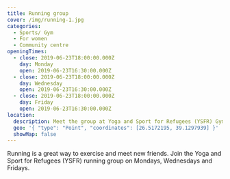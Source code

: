 ```yaml
---
title: Running group
cover: /img/running-1.jpg
categories:
  - Sports/ Gym
  - For women
  - Community centre
openingTimes:
  - close: 2019-06-23T18:00:00.000Z
    day: Monday
    open: 2019-06-23T16:30:00.000Z
  - close: 2019-06-23T18:00:00.000Z
    day: Wednesday
    open: 2019-06-23T16:30:00.000Z
  - close: 2019-06-23T18:00:00.000Z
    day: Friday
    open: 2019-06-23T16:30:00.000Z
location:
  description: Meet the group at Yoga and Sport for Refugees (YSFR) Gym
  geo: '{ "type": "Point", "coordinates": [26.5172195, 39.1297939] }'
  showMap: false
---
```

Running is a great way to exercise and meet new friends. Join the Yoga and Sport for Refugees (YSFR) running group on Mondays, Wednesdays and Fridays.
